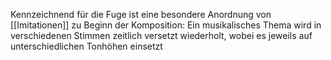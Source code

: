Kennzeichnend für die Fuge ist eine besondere Anordnung von [[Imitationen]] zu Beginn der Komposition: Ein musikalisches Thema wird in verschiedenen Stimmen zeitlich versetzt wiederholt, wobei es jeweils auf unterschiedlichen Tonhöhen einsetzt 